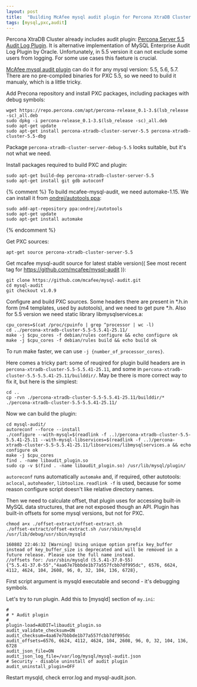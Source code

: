 ```yaml
---
layout: post
title:  "Building McAfee mysql audit plugin for Percona XtraDB Cluster 5.5 on Ubuntu 14.04.Trusty"
tags: [mysql,pxc,audit]
---
```

Percona XtraDB Cluster already includes audit plugin: [Percona Server 5.5 Audit Log Plugin](https://www.percona.com/doc/percona-server/5.5/management/audit_log_plugin.html). It is alternative implementation of MySQL Enterprise Audit Log Plugin by Oracle. Unfortunately, in 5.5 version it can not exclude some users from logging. For some use cases this faeture is crucial.

[McAfee mysql audit plugin](https://github.com/mcafee/mysql-audit) can do it for any mysql version: 5.5, 5.6, 5.7. There are no pre-compiled binaries for PXC 5.5, so we need to build it manualy, which is a little tricky.

Add Precona repository and install PXC packages, including packages with debug symbols:
```
wget https://repo.percona.com/apt/percona-release_0.1-3.$(lsb_release -sc)_all.deb
sudo dpkg -i percona-release_0.1-3.$(lsb_release -sc)_all.deb
sudo apt-get update
sudo apt-get install percona-xtradb-cluster-server-5.5 percona-xtradb-cluster-5.5-dbg
```
Package `percona-xtradb-cluster-server-debug-5.5` looks suitable, but it's not what we need.

Install packages required to build PXC and plugin:
```
sudo apt-get build-dep percona-xtradb-cluster-server-5.5
sudo apt-get install git gdb autoconf
```
{% comment %}
To build mcafee-mysql-audit, we need automake-1.15. We can install it from [ondrej/autotools ppa](https://launchpad.net/~ondrej/+archive/ubuntu/autotools):
```
sudo add-apt-repository ppa:ondrej/autotools
sudo apt-get update
sudo apt-get install automake
```
{% endcomment %}

Get PXC sources:
```
apt-get source percona-xtradb-cluster-server-5.5
```

Get mcafee mysql-audit source for latest stable version(( See most recent tag for https://github.com/mcafee/mysql-audit )):
```
git clone https://github.com/mcafee/mysql-audit.git
cd mysql-audit
git checkout v1.0.9
```

Configure and build PXC sources. Some headers there are present in *.h.in form (m4 templates, used by autotools), and we need to get pure *.h. Also for 5.5 version we need static library libmysqlservices.a:
```
cpu_cores=$(cat /proc/cpuinfo | grep ^processor | wc -l)
cd ../percona-xtradb-cluster-5.5-5.5.41-25.11/
make -j $cpu_cores -f debian/rules configure && echo configure ok
make -j $cpu_cores -f debian/rules build && echo build ok
```
To run make faster, we can use `-j {number_of_processor_cores}`.

Here comes a tricky part: some of reuqired for plugin build headers are in `percona-xtradb-cluster-5.5-5.5.41-25.11`, and some in `percona-xtradb-cluster-5.5-5.5.41-25.11/builddir/`. May be there is more correct way to fix it, but here is the simplest:
```
cd ..
cp -rvn ./percona-xtradb-cluster-5.5-5.5.41-25.11/builddir/* ./percona-xtradb-cluster-5.5-5.5.41-25.11/
```

Now we can build the plugin:
```
cd mysql-audit/
autoreconf --force --install
./configure --with-mysql=$(readlink -f ..)/percona-xtradb-cluster-5.5-5.5.41-25.11 --with-mysql-libservices=$(readlink -f ..)/percona-xtradb-cluster-5.5-5.5.41-25.11/libservices/libmysqlservices.a && echo configure ok
make -j $cpu_cores
find . -name libaudit_plugin.so
sudo cp -v $(find . -name libaudit_plugin.so) /usr/lib/mysql/plugin/
```
`autoreconf` runs automatically `automake` and, if required, other autotools: `aclocal`, `autoheader`, `libtoolize`. `readlink -f` is used, because for some reason configure script doesn't like relative directory names.

Then we need to calculate offset, that plugin uses for accessing built-in MySQL data structures, that are not exposed though an API. Plugin has built-in offsets for some mysql versions, but not for PXC.
```
chmod a+x ./offset-extract/offset-extract.sh
./offset-extract/offset-extract.sh /usr/sbin/mysqld /usr/lib/debug/usr/sbin/mysqld

160802 22:46:32 [Warning] Using unique option prefix key_buffer instead of key_buffer_size is deprecated and will be removed in a future release. Please use the full name instead.
//offsets for: /usr/sbin/mysqld (5.5.41-37.0-55)
{"5.5.41-37.0-55","4aa67e7bbbde1b77a557fcbb7df995dc", 6576, 6624, 4112, 4624, 104, 2608, 96, 0, 32, 104, 136, 6728},

```
First script argument is mysqld executable and second - it's debugging symbols.

Let's try to run plugin. Add this to [mysqld] section of `my.ini`:
```
#
# * Audit plugin
#
plugin-load=AUDIT=libaudit_plugin.so
audit_validate_checksum=ON
audit_checksum=4aa67e7bbbde1b77a557fcbb7df995dc
audit_offsets=6576, 6624, 4112, 4624, 104, 2608, 96, 0, 32, 104, 136, 6728
audit_json_file=ON
audit_json_log_file=/var/log/mysql/mysql-audit.json
# Security - disable uninstall of audit plugin
audit_uninstall_plugin=OFF
```
Restart mysqld, check error.log and mysql-audit.json.
